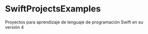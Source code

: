 # SwiftProjectsExamples
Proyectos para aprendizaje de lenguaje de programación Swift en su versión 4
